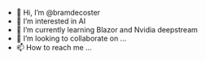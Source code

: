 - 👋 Hi, I’m @bramdecoster
- 👀 I’m interested in AI
- 🌱 I’m currently learning Blazor and Nvidia deepstream
- 💞️ I’m looking to collaborate on ...
- 📫 How to reach me ...

